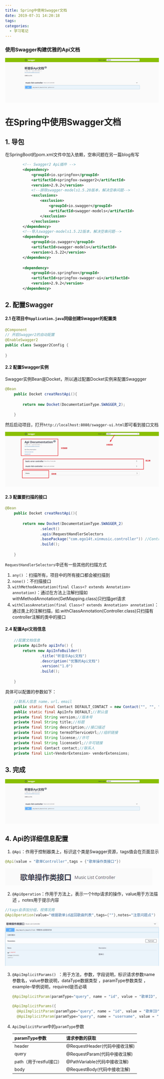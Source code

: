 ```yaml
---
title: Spring中使用Swagger文档
date: 2019-07-31 14:20:18
tags: 
categories:
  - 学习笔记
---
```




### 使用Swagger构建优雅的Api文档

![swagger](../images/Snipaste_2019-07-30_09-36-02.jpg)

<!--more-->

# 在Spring中使用Swagger文档

## 1. 导包

在SpringBoot的pom.xml文件中加入依赖，空串问题在另一篇blog有写

```xml
		<!-- Swagger2 Api插件 -->
        <dependency>
            <groupId>io.springfox</groupId>
            <artifactId>springfox-swagger2</artifactId>
            <version>2.9.2</version>
            <!--排除swagger-models1.5.20版本，解决空串问题-->
            <exclusions>
                <exclusion>
                    <groupId>io.swagger</groupId>
                    <artifactId>swagger-models</artifactId>
                </exclusion>
            </exclusions>
        </dependency>
        <!--导入swagger-models1.5.22版本，解决空串问题-->
        <dependency>
            <groupId>io.swagger</groupId>
            <artifactId>swagger-models</artifactId>
            <version>1.5.22</version>
        </dependency>

        <dependency>
            <groupId>io.springfox</groupId>
            <artifactId>springfox-swagger-ui</artifactId>
            <version>2.9.2</version>
        </dependency>
```

## 2. 配置Swagger

#### 2.1 在项目中`Application.java`同级创建Swagger的配置类

```java
@Component
// 开启Swagger2的自动配置
@EnableSwagger2
public class Swagger2Config {
    
}
```

#### 2.2 配置Swagger实例

Swagger实例Bean是Docket，所以通过配置Docket实例来配置Swaggger

```java
@Bean
    public Docket creatRestApi(){
        
        return new Docket(DocumentationType.SWAGGER_2);
        
    }
```

然后启动项目，打开`http://localhost:8080/swagger-ui.html`即可看到接口文档

![Swagger文档页面](../images/swagger页面.jpg)

#### 2.3 配置要扫描的接口

```java
@Bean
    public Docket creatRestApi(){

        return new Docket(DocumentationType.SWAGGER_2)
                .select()
                .apis(RequestHandlerSelectors
                .basePackage("com.ego14t.xinmusic.controller")) //Controller所在的包
                .build();

    }
```

`RequestHandlerSelectors`中还有一些其他的扫描方式

1. `any()` ：扫描所有，项目中的所有接口都会被扫描到
2. `none()`：不扫描接口
3. `withMethodAnnotation(final Class<? extends Annotation> annotation)`：通过在方法上注解扫描如withMethodAnnotation(GetMapping.class)只扫描get请求
4. `withClassAnnotation(final Class<? extends Annotation> annotation)`：通过类上的注解扫描，如.withClassAnnotation(Controller.class)只扫描有controller注解的类中的接口

#### 2.4 配置Api文档信息

```java
	//配置文档信息
    private ApiInfo apiInfo() {
        return new ApiInfoBuilder()
                .title("昕音乐Api文档")
                .description("优雅的Api文档")
                .version("1.0")
                .build();

    }
```

具体可以配置的参数如下：

```java
 	//联系人信息 name，url，email
	public static final Contact DEFAULT_CONTACT = new Contact("", "", "");
    public static final ApiInfo DEFAULT;//默认值
    private final String version;//版本号
    private final String title;//标题
    private final String description;//接口描述
    private final String termsOfServiceUrl;//组织链接
    private final String license;//许可
    private final String licenseUrl;//许可链接
    private final Contact contact;//联系人
    private final List<VendorExtension> vendorExtensions;
```

## 3. 完成

![swagger](../images/Snipaste_2019-07-30_09-36-02.jpg)

## 4. Api的详细信息配置

1. `@Api`：作用于控制器类上，标识这个类是Swagger资源，tags值会在页面显示

```java
@Api(value = "歌单Controller",tags = {"歌单操作类接口"})
```

![](../images/Snipaste_2019-07-30_09-44-35.jpg)

2.  `@ApiOperation`：作用于方法上，表示一个http请求的操作，value用于方法描述 ，notes用于提示内容

   ```java
   //tags会添加分组，视情况用
   @ApiOperation(value="根据歌单id返回歌曲列表",tags={""},notes="注意问题点")
   ```

   ![](../images/Snipaste_2019-07-30_09-55-36.jpg)

3. `@ApiImplicitParams() `：用于方法，参数，字段说明，标识请求参数name参数名，value参数说明，dataType数据类型 ，paramType参数类型 ，example–举例说明，required是否必填

   ```java
   @ApiImplicitParam(paramType="query", name = "id", value = "歌单ID", required = true, dataType = "int")
   ```

   ```java
   @ApiImplicitParams({
     @ApiImplicitParam(paramType="query", name = "id", value = "歌单ID", required = true, dataType = "int"),
     @ApiImplicitParam(paramType="query", name = "username", value = "用户名", required = true, dataType = "String")})
   ```
4. `ApiImplicitParam`中的`paramType`参数

   | paramType参数           | 请求参数的获取                 |
   | ----------------------- | ------------------------------|
   | header                  | @RequestHeader(代码中接收注解) |
   | query                   | @RequestParam(代码中接收注解)  |
   | path（用于restful接口）  | @PathVariable(代码中接收注解)  |
   | body                    | @RequestBody(代码中接收注解)   |
   
   